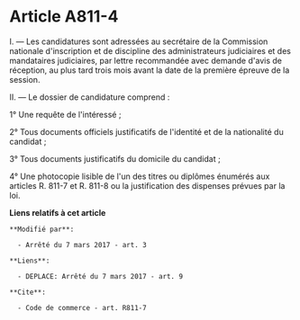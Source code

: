 # Article A811-4

I. ― Les candidatures sont adressées au secrétaire de la Commission nationale d'inscription et de discipline des
administrateurs judiciaires et des mandataires judiciaires, par lettre recommandée avec demande d'avis de réception, au plus
tard trois mois avant la date de la première épreuve de la session.

II. ― Le dossier de candidature comprend :

1° Une requête de l'intéressé ;

2° Tous documents officiels justificatifs de l'identité et de la nationalité du candidat ;

3° Tous documents justificatifs du domicile du candidat ;

4° Une photocopie lisible de l'un des titres ou diplômes énumérés aux articles R. 811-7 et R. 811-8 ou la justification des
dispenses prévues par la loi.

**Liens relatifs à cet article**

	**Modifié par**:

	  - Arrêté du 7 mars 2017 - art. 3

	**Liens**:

	  - DEPLACE: Arrêté du 7 mars 2017 - art. 9

	**Cite**:

	  - Code de commerce - art. R811-7
